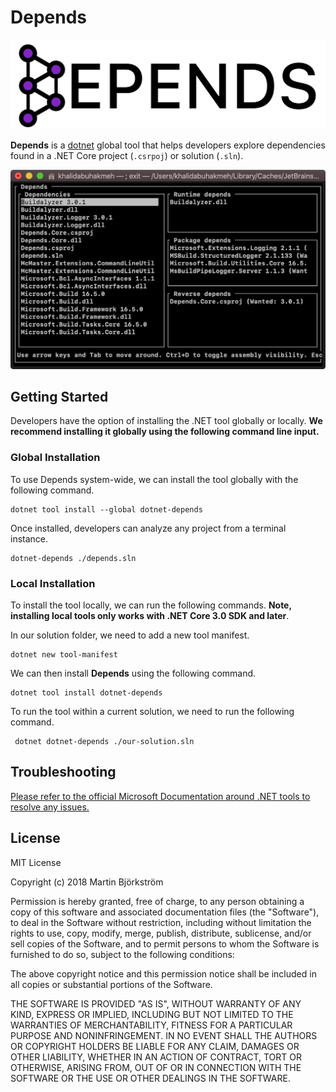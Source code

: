 # Depends

![depends logo](./media/Full%20Logo@2x.png)

**Depends** is a [dotnet](https://dot.net) global tool that helps developers explore dependencies found in a .NET Core project (`.csrpoj`) or solution (`.sln`).

![screenshot of depends running in terminal](./media/screenshot.png)

## Getting Started

Developers have the option of installing the .NET tool globally or locally. **We recommend installing it globally using the following command line input.**

### Global Installation

To use Depends system-wide, we can install the tool globally with the following command.

```console
dotnet tool install --global dotnet-depends
```

Once installed, developers can analyze any project from a terminal instance.

```console
dotnet-depends ./depends.sln
```

### Local Installation

To install the tool locally, we can run the following commands. **Note, installing local tools only works with .NET Core 3.0 SDK and later**.

In our solution folder, we need to add a new tool manifest.

```console
dotnet new tool-manifest
```

We can then install **Depends** using the following command.

```console
dotnet tool install dotnet-depends
```

To run the tool within a current solution, we need to run the following command.

```console
 dotnet dotnet-depends ./our-solution.sln
```

## Troubleshooting

[Please refer to the official Microsoft Documentation around .NET tools to resolve any issues.](https://docs.microsoft.com/en-us/dotnet/core/tools/troubleshoot-usage-issues)

## License

MIT License

Copyright (c) 2018 Martin Björkström

Permission is hereby granted, free of charge, to any person obtaining a copy
of this software and associated documentation files (the "Software"), to deal
in the Software without restriction, including without limitation the rights
to use, copy, modify, merge, publish, distribute, sublicense, and/or sell
copies of the Software, and to permit persons to whom the Software is
furnished to do so, subject to the following conditions:

The above copyright notice and this permission notice shall be included in all
copies or substantial portions of the Software.

THE SOFTWARE IS PROVIDED "AS IS", WITHOUT WARRANTY OF ANY KIND, EXPRESS OR
IMPLIED, INCLUDING BUT NOT LIMITED TO THE WARRANTIES OF MERCHANTABILITY,
FITNESS FOR A PARTICULAR PURPOSE AND NONINFRINGEMENT. IN NO EVENT SHALL THE
AUTHORS OR COPYRIGHT HOLDERS BE LIABLE FOR ANY CLAIM, DAMAGES OR OTHER
LIABILITY, WHETHER IN AN ACTION OF CONTRACT, TORT OR OTHERWISE, ARISING FROM,
OUT OF OR IN CONNECTION WITH THE SOFTWARE OR THE USE OR OTHER DEALINGS IN THE
SOFTWARE.